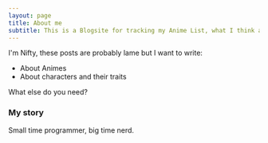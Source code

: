 ```yaml
---
layout: page
title: About me
subtitle: This is a Blogsite for tracking my Anime List, what I think about them and share my mind.
---
```


I'm Nifty, these posts are probably lame but I want to write:

- About Animes
- About characters and their traits

What else do you need?

### My story

Small time programmer, big time nerd.
